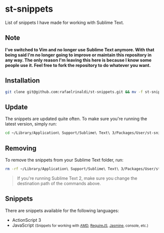 # st-snippets

List of snippets I have made for working with Sublime Text.

## Note

**I've switched to Vim and no longer use Sublime Text anymore. With that being said I'm no longer going to improve or maintain this repository in any way. The only reason I'm leaving this here is because I know some people use it. Feel free to fork the repository to do whatever you want.**

## Installation

```sh
git clone git@github.com:rafaelrinaldi/st-snippets.git && mv -f st-snippets ~/Library/Application\ Support/Sublime\ Text\ 3/Packages/User/st-snippets
```

## Update

The snippets are updated quite often. To make sure you're running the latest version, simply run:

```sh
cd ~/Library/Application\ Support/Sublime\ Text\ 3/Packages/User/st-snippets && git pull
```

## Removing

To remove the snippets from your Sublime Text folder, run:

```sh
rm -rf ~/Library/Application\ Support/Sublime\ Text\ 3/Packages/User/st-snippets
```

> If you're running Sublime Text 2, make sure you change the destination path of the commands above.

## Snippets

There are snippets available for the following languages:

* ActionScript 3
* JavaScript <small>(Snippets for working with [AMD][amd], [RequireJS][rjs], [Jasmine][jasmine], console, etc.)</small>

[amd]: https://github.com/amdjs/amdjs-api/wiki/AMD
[rjs]: https://github.com/jrburke/requirejs
[jasmine]: https://github.com/pivotal/jasmine
